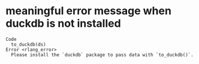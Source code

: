 # meaningful error message when duckdb is not installed

    Code
      to_duckdb(ds)
    Error <rlang_error>
      Please install the `duckdb` package to pass data with `to_duckdb()`.

